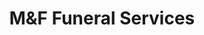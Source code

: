 ---
title: "M&F Funeral Services"
url: /edinburgh/mandf-funeral-services/
shop: funeral directors
---